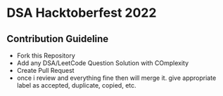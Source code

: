 # DSA Hacktoberfest 2022

## Contribution Guideline
- Fork this Repository
- Add any DSA/LeetCode Question Solution with COmplexity
- Create Pull Request
- once i review and everything fine then will merge it. give appropriate label as accepted, duplicate, copied, etc.

